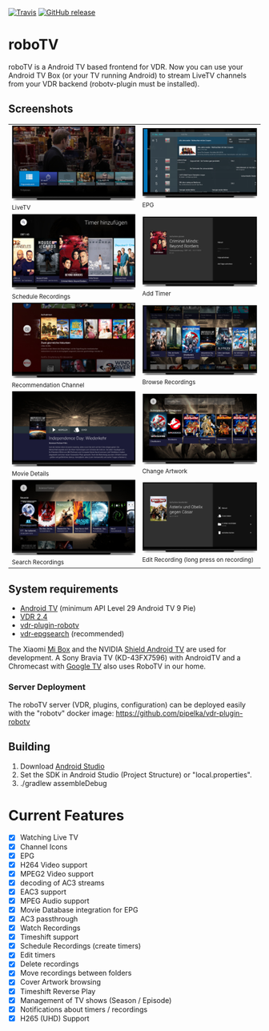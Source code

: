 [![Travis](https://img.shields.io/travis/pipelka/roboTV.svg)](https://travis-ci.org/pipelka/roboTV)
[![GitHub release](https://img.shields.io/github/release/pipelka/roboTV.svg)](https://github.com/pipelka/roboTV/releases)

# roboTV

roboTV is a Android TV based frontend for VDR.
Now you can use your Android TV Box (or your TV running Android) to stream LiveTV channels from your VDR backend (robotv-plugin must be installed).

## Screenshots
|   |   |
|---|---|
|<img src="https://raw.githubusercontent.com/pipelka/roboTV/master/media/screenshots/2020/livetv-2020.jpg" width="400" /><br /><small>LiveTV</small>|<img src="https://raw.githubusercontent.com/pipelka/roboTV/master/media/screenshots/2020/livetv-epg-2020.jpg" width="400" /><br /><small>EPG</small>
|<img src="https://raw.githubusercontent.com/pipelka/roboTV/master/media/screenshots/2020/livetv-timer-2020.jpg" width="400" /><br /><small>Schedule Recordings</small>|<img src="https://raw.githubusercontent.com/pipelka/roboTV/master/media/screenshots/2020/livetv-addtimer-2020.jpg" width="400" /><br /><small>Add Timer</small>
|<img src="https://raw.githubusercontent.com/pipelka/roboTV/master/media/screenshots/2020/channel-recommendation-2020.jpg" width="400" /><br /><small>Recommendation Channel</small>|<img src="https://raw.githubusercontent.com/pipelka/roboTV/master/media/screenshots/2020/browsing-2020.jpg" width="400" /><br /><small>Browse Recordings</small>
|<img src="https://raw.githubusercontent.com/pipelka/roboTV/master/media/screenshots/2020/browsing-details-2020.jpg" width="400" /><br /><small>Movie Details</small>|<img src="https://raw.githubusercontent.com/pipelka/roboTV/master/media/screenshots/2020/browsing-cover-2020.jpg" width="400" /><br /><small>Change Artwork</small>
|<img src="https://raw.githubusercontent.com/pipelka/roboTV/master/media/screenshots/2020/browsing-search-2020.jpg" width="400" /><br /><small>Search Recordings</small>|<img src="https://raw.githubusercontent.com/pipelka/roboTV/master/media/screenshots/2020/edit-recording.jpg" width="400" /><br /><small>Edit Recording (long press on recording)</small>

## System requirements

* [Android TV](https://www.android.com/tv/) (minimum API Level 29 Android TV 9 Pie)
* [VDR 2.4](http://www.vdr-wiki.de/)
* [vdr-plugin-robotv](https://github.com/pipelka/vdr-plugin-robotv)
* [vdr-epgsearch](http://www.vdr-wiki.de/wiki/index.php/Epgsearch-plugin) (recommended)

The Xiaomi [Mi Box](https://www.mi.com/global/mibox) and the NVIDIA [Shield Android TV](https://shield.nvidia.com/android-tv) are used for development.
A Sony Bravia TV (KD-43FX7596) with AndroidTV and a Chromecast with [Google TV](https://tv.google/) also uses RoboTV in our home.

### Server Deployment

The roboTV server (VDR, plugins, configuration) can be deployed easily with the "robotv" docker image:
https://github.com/pipelka/vdr-plugin-robotv

## Building

1. Download [Android Studio](https://developer.android.com/studio/index.html)
2. Set the SDK in Android Studio (Project Structure) or "local.properties".
4. ./gradlew assembleDebug

# Current Features

- [x] Watching Live TV
- [x] Channel Icons
- [x] EPG
- [x] H264 Video support
- [x] MPEG2 Video support
- [x] decoding of AC3 streams
- [x] EAC3 support
- [x] MPEG Audio support
- [x] Movie Database integration for EPG
- [x] AC3 passthrough
- [x] Watch Recordings
- [x] Timeshift support
- [x] Schedule Recordings (create timers)
- [x] Edit timers
- [x] Delete recordings
- [x] Move recordings between folders
- [x] Cover Artwork browsing
- [x] Timeshift Reverse Play
- [x] Management of TV shows (Season / Episode)
- [x] Notifications about timers / recordings
- [x] H265 (UHD) Support
